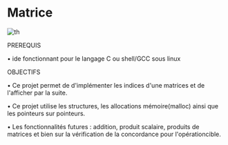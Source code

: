 # Matrice

![th](https://user-images.githubusercontent.com/99471537/162631002-2319e264-d8f8-4693-8777-80a6e9a403b8.jpg)





PREREQUIS

• ide fonctionnant pour le langage C ou shell/GCC sous linux

OBJECTIFS

• Ce projet permet de d'implémenter les indices d'une matrices et de l'afficher par la suite.

• Ce projet utilise les structures, les allocations mémoire(malloc) ainsi que les pointeurs sur pointeurs.

• Les fonctionnalités futures : addition, produit scalaire, produits de matrices et bien sur la vérification de la concordance pour l'opérationcible.

      
